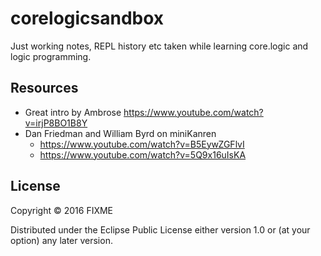 # corelogicsandbox

Just working notes, REPL history etc taken while learning core.logic and logic programming.   

## Resources

- Great intro by Ambrose https://www.youtube.com/watch?v=irjP8BO1B8Y
- Dan Friedman and William Byrd on miniKanren 
  - https://www.youtube.com/watch?v=B5EywZGFlvI
  - https://www.youtube.com/watch?v=5Q9x16uIsKA

## License

Copyright © 2016 FIXME

Distributed under the Eclipse Public License either version 1.0 or (at
your option) any later version.
